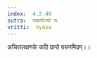 ```yaml
---
index:  4.2.49
sutra:  पाशादिभ्यो यः
vritti:  nyasa
---
```


अचित्तलक्षणके कठि प्राप्ते वचनमिदम्।।

